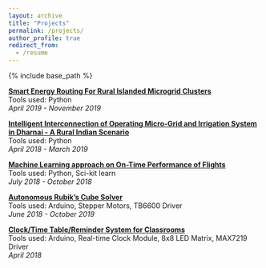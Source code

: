```yaml
---
layout: archive
title: "Projects"
permalink: /projects/
author_profile: true
redirect_from:
  - /resume
---
```


{% include base_path %}

<b>[Smart Energy Routing For Rural Islanded Microgrid Clusters](https://marjerie.github.io/projects/TPEC)</b> <br>
Tools used: Python <br>
*April 2019 - November 2019*

<b>[Intelligent Interconnection of Operating Micro-Grid and Irrigation System in Dharnai - A Rural Indian Scenario](https://marjerie.github.io/projects/GHTC)</b> <br>
Tools used: Python <br>
*April 2018 - March 2019*

<b>[Machine Learning approach on On-Time Performance of Flights](https://marjerie.github.io/projects/ML)</b> <br>
Tools used: Python, Sci-kit learn <br>
*July 2018 - October 2018*

<b>[Autonomous Rubik’s Cube Solver](https://marjerie.github.io/projects/RCS)</b> <br>
Tools used: Arduino, Stepper Motors, TB6600 Driver <br>
*June 2018 - October 2019*

<b>[Clock/Time Table/Reminder System for Classrooms](https://marjerie.github.io/projects/TT)</b> <br>
Tools used: Arduino, Real-time Clock Module, 8x8 LED Matrix, MAX7219 Driver <br>
*April 2018*
